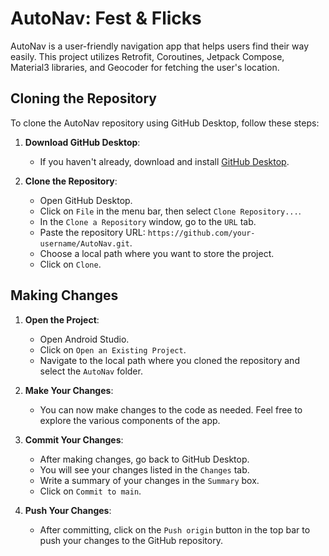 # AutoNav: Fest & Flicks

AutoNav is a user-friendly navigation app that helps users find their way easily. This project utilizes Retrofit, Coroutines, Jetpack Compose, Material3 libraries, and Geocoder for fetching the user's location.

## Cloning the Repository

To clone the AutoNav repository using GitHub Desktop, follow these steps:

1. **Download GitHub Desktop**:
   - If you haven't already, download and install [GitHub Desktop](https://desktop.github.com/).

2. **Clone the Repository**:
   - Open GitHub Desktop.
   - Click on `File` in the menu bar, then select `Clone Repository...`.
   - In the `Clone a Repository` window, go to the `URL` tab.
   - Paste the repository URL: `https://github.com/your-username/AutoNav.git`.
   - Choose a local path where you want to store the project.
   - Click on `Clone`.

## Making Changes

1. **Open the Project**:
   - Open Android Studio.
   - Click on `Open an Existing Project`.
   - Navigate to the local path where you cloned the repository and select the `AutoNav` folder.

2. **Make Your Changes**:
   - You can now make changes to the code as needed. Feel free to explore the various components of the app.

3. **Commit Your Changes**:
   - After making changes, go back to GitHub Desktop.
   - You will see your changes listed in the `Changes` tab.
   - Write a summary of your changes in the `Summary` box.
   - Click on `Commit to main`.

4. **Push Your Changes**:
   - After committing, click on the `Push origin` button in the top bar to push your changes to the GitHub repository.
